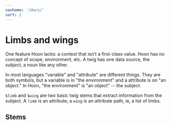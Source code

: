 ```yaml
---
navhome: '/docs/'
sort: 2
---
```


# Limbs and wings

One feature Hoon lacks: a context that isn't a first-class value. Hoon has no
concept of scope, environment, etc. A twig has one data source, the *subject*, a
noun like any other.

In most languages "variable" and "attribute" are different things. They are both
symbols, but a variable is in "the environment" and a attribute is on "an
object." In Hoon, "the environment" is "an object" -- the subject.

`$limb` and `$wing` are two basic twig stems that extract information from the
subject. A `limb` is an attribute; a `wing` is an attribute path, ie, a list of
limbs.

## Stems

<list dataPreview="true" className="runes"></list>
